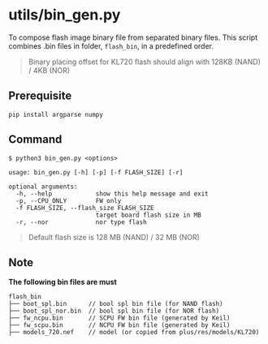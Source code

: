 # utils/bin_gen.py

To compose flash image binary file from separated binary files.
This script combines .bin files in folder, `flash_bin`,  in a predefined order.

> Binary placing offset for KL720 flash should align with 128KB  (NAND) / 4KB (NOR)

## Prerequisite

```
pip install argparse numpy
```

## Command

```
$ python3 bin_gen.py <options>

usage: bin_gen.py [-h] [-p] [-f FLASH_SIZE] [-r]

optional arguments:
  -h, --help            show this help message and exit
  -p, --CPU_ONLY        FW only
  -f FLASH_SIZE, --flash_size FLASH_SIZE
                        target board flash size in MB
  -r, --nor             nor type flash
```

> Default flash size is 128 MB (NAND) / 32 MB (NOR)

## Note

**The following bin files are must**

```
flash_bin
├── boot_spl.bin      // bool spl bin file (for NAND flash)
├── boot_spl_nor.bin  // bool spl bin file (for NOR flash)
├── fw_ncpu.bin       // SCPU FW bin file (generated by Keil)
├── fw_scpu.bin       // NCPU FW bin file (generated by Keil)
├── models_720.nef    // model (or copied from plus/res/models/KL720)
```
